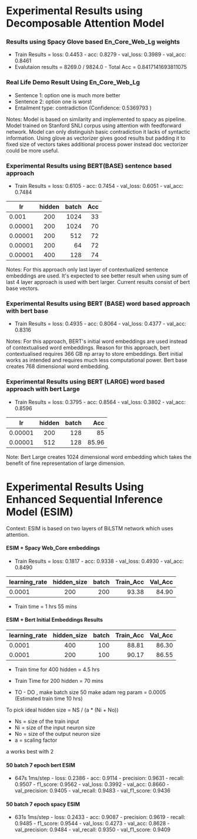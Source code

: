 # Experimental Results using Decomposable Attention Model

### Results using Spacy Glove based En_Core_Web_Lg weights

* Train Results = loss: 0.4453 - acc: 0.8279 - val_loss: 0.3989 - val_acc: 0.8461
* Evalutaion results = 8269.0 / 9824.0  -  Total Acc = 0.8417141693811075

### Real Life Demo Result Using En_Core_Web_Lg

* Sentence 1: option one is much more better
* Sentence 2: option one is worst
* Entailment type: contradiction (Confidence: 0.5369793 )

Notes: Model is based on similarity and implemented to spacy as pipeline. Model trained on Stanford SNLI corpus using attention
with feedforward network. Model can only distinguish basic contradiction it lacks of syntactic information. 
Using glove as vectorizer gives good results but padding it to fixed size of vectors takes additional process power instead doc
vectorizer could be more useful. 

### Experimental Results using BERT(BASE) sentence based approach 

* Train Results = loss: 0.6105 - acc: 0.7454 - val_loss: 0.6051 - val_acc: 0.7484

| lr            | hidden        | batch | Acc  |
| ------------- |:-------------:| -----:| ----:|
| 0.001         | 200           | 1024  | 33   |
| 0.00001       | 200           | 1024  | 70   |
| 0.00001       | 200           | 512   | 72   |
| 0.00001       | 200           | 64    | 72   |
| 0.00001       | 400           | 128   | 74   |

Notes: For this approach only last layer of contextualized sentence embeddings are used. It's expected to see
better result when using sum of last 4 layer approach is used with bert larger. Current results consist of bert
base vectors. 

### Experimental Results using BERT (BASE) word based approach with bert base
 
* Train Results = loss: 0.4935 - acc: 0.8064 - val_loss: 0.4377 - val_acc: 0.8316

Notes: For this approach, BERT's initial word embeddings are used instead of contextualised word embeddings.
Reason for this approach, bert contextualised requires 366 GB np array to store embeddings. Bert initial works
as intended and requires much less computational power. 
Bert base creates 768 dimensional word embedding.

### Experimental Results using BERT (LARGE) word based approach with bert Large

* Train Results = loss: 0.3795 - acc: 0.8564 - val_loss: 0.3802 - val_acc: 0.8596

| lr            | hidden        | batch | Acc  |
| ------------- |:-------------:| -----:| ----:|
| 0.00001       | 200           | 128   | 85   |
| 0.00001       | 512           | 128   | 85.96|

Note: Bert Large creates 1024 dimensional word embedding which takes the benefit of fine representation of large 
dimension.

# Experimental Results Using Enhanced Sequential Inference Model (ESIM)

Context:  ESIM is based on two layers of BiLSTM network which uses attention. 

#### ESIM + Spacy Web_Core embeddings
* Train Results = loss: 0.1817 - acc: 0.9338 - val_loss: 0.4930 - val_acc: 0.8490

| learning_rate| hidden_size   | batch | Train_Acc  | Val_Acc|
| -------------|:-------------:| -----:| ----------:| ------:|
| 0.0001       | 200           | 200   | 93.38      | 84.90  |

* Train time = 1 hrs 55 mins

#### ESIM + Bert Initial Embeddings Results

| learning_rate| hidden_size   | batch | Train_Acc  | Val_Acc|
| -------------|:-------------:| -----:| ----------:| ------:|
| 0.0001       | 400           | 100   | 88.81      | 86.30  |
| 0.0001       | 200           | 100   | 90.17      | 86.55  |

* Train time for 400 hidden = 4.5 hrs
* Train Time for 200 hidden = 70 mins

* TO - DO , make batch size 50 make adam reg param = 0.0005 (Estimated train time 10 hrs)

To pick ideal hidden size =  NS / (a * (Ni + No))

 - Ns = size of the train input
 - Ni = size of the input neuron size
 - No = size of the output neuron size
 - a = scaling factor

a works best with 2



#### 50 batch 7 epoch bert ESIM
* 647s 1ms/step - loss: 0.2386 - acc: 0.9114 - precision: 0.9631 - recall: 0.9507 - f1_score: 0.9562 - val_loss: 0.3992 - val_acc: 0.8660 - val_precision: 0.9405 - val_recall: 0.9483 - val_f1_score: 0.9436
#### 50 batch 7 epoch spacy ESIM
* 631s 1ms/step - loss: 0.2433 - acc: 0.9087 - precision: 0.9619 - recall: 0.9485 - f1_score: 0.9544 - val_loss: 0.4273 - val_acc: 0.8628 - val_precision: 0.9484 - val_recall: 0.9350 - val_f1_score: 0.9409
